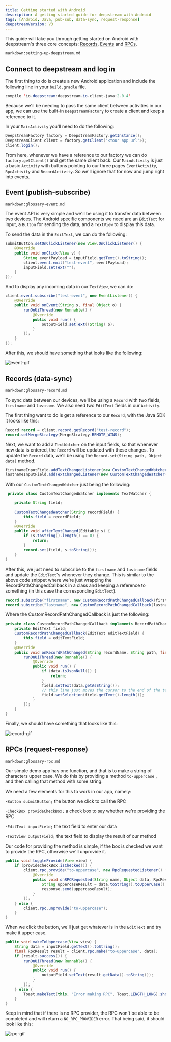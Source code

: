 ```yaml
---
title: Getting started with Android
description: A getting started guide for deepstream with Android
tags: [Android, Java, pub-sub, data-sync, request-response]
deepstreamVersion: V3
---
```


This guide will take you through getting started on Android with deepstream's three core concepts: [Records](/tutorials/guides/records), [Events](/tutorials/guides/events) and [RPCs](/tutorials/guides/remote-procedure-calls/).

`markdown:setting-up-deepstream.md`

## Connect to deepstream and log in

The first thing to do is create a new Android application and include the following line in your `build.gradle` file.

```java
compile 'io.deepstream:deepstream.io-client-java:2.0.4'
```

Because we'll be needing to pass the same client between activities in our app, we can use the built-in `DeepstreamFactory` to create a client and keep a reference to it.

In your `MainActivity` you'll need to do the following:

```java
DeepstreamFactory factory = DeepstreamFactory.getInstance();
DeepstreamClient client = factory.getClient("<Your app url">);
client.login();
```

From here, whenever we have a reference to our factory we can do `factory.getClient()` and get the same client back. Our `MainActivity` is just a basic `Activity` with buttons pointing to our three pages `EventActivity`, `RpcActivity` and `RecordActivity`. So we'll ignore that for now and jump right into events.

## Event (publish-subscribe)
`markdown:glossary-event.md`



The event API is very simple and we'll be using it to transfer data between two devices. The Android specific components we need are an `EditText` for input, a `Button` for sending the data, and a `TextView` to display this data.

To send the data in the `EditText`, we can do the following:

```java
submitButton.setOnClickListener(new View.OnClickListener() {
    @Override
    public void onClick(View v) {
        String eventPayload = inputField.getText().toString();
        client.event.emit("test-event", eventPayload);
        inputField.setText("");
    }
});
```

And to display any incoming data in our `TextView`, we can do:

```java
client.event.subscribe("test-event", new EventListener() {
    @Override
    public void onEvent(String s, final Object o) {
        runOnUiThread(new Runnable() {
            @Override
            public void run() {
                outputField.setText((String) o);
            }
        });
    }
});
```

After this, we should have something that looks like the following:

![event-gif](event-demo.gif)

## Records (data-sync)
`markdown:glossary-record.md`



To sync data between our devices, we'll be using a `Record` with two fields, `firstname` and `lastname`. We also need two `EditText` fields in our `Activity`.

The first thing want to do is get a reference to our `Record`, with the Java SDK it looks like this:

```java
Record record = client.record.getRecord("test-record");
record.setMergeStrategy(MergeStrategy.REMOTE_WINS);
```

Next, we want to add a `TextWatcher` on the input fields, so that whenever new data is entered, the `Record` will be updated with these changes. To update the `Record` data, we'll be using the `Record.set(String path, Object data)` method.

```java
firstnameInputField.addTextChangedListener(new CustomTextChangedWatcher("firstname"));
lastnameInputField.addTextChangedListener(new CustomTextChangedWatcher("lastname"));
```

With our `CustomTextChangedWatcher` just being the following:

```java
 private class CustomTextChangedWatcher implements TextWatcher {

    private String field;

    CustomTextChangedWatcher(String recordField) {
        this.field = recordField;
    }
    @Override
    public void afterTextChanged(Editable s) {
        if (s.toString().length() == 0) {
            return;
        }
        record.set(field, s.toString());
    }
}
```

After this, we just need to subscribe to the `firstname` and `lastname` fields and update the `EditText`'s whenever they change. This is similar to the above code snippet where we're just wrapping the RecordPathChangedCallback in a class and keeping a reference to something (in this case the corresponding `EditText`).

```java
record.subscribe("firstname", new CustomRecordPathChangedCallback(firstnameInputField), true);
record.subscribe("lastname", new CustomRecordPathChangedCallback(lastnameInputField), true);
```

Where the CustomRecordPathChangedCallback is just the following:

```java
private class CustomRecordPathChangedCallback implements RecordPathChangedCallback {
    private EditText field;
    CustomRecordPathChangedCallback(EditText editTextField) {
        this.field = editTextField;
    }
    @Override
    public void onRecordPathChanged(String recordName, String path, final JsonElement data) {
        runOnUiThread(new Runnable() {
            @Override
            public void run() {
                if (data.isJsonNull()) {
                    return;
                }
                field.setText(data.getAsString());
                // this line just moves the cursor to the end of the text
                field.setSelection(field.getText().length());
            }
        });
    }
}
```

Finally, we should have something that looks like this:

![record-gif](record-demo.gif)

## RPCs (request-response)
`markdown:glossary-rpc.md`



Our simple demo app has one function, and that is to make a string of characters upper case. We do this by providing a method `to-uppercase` , and then calling that method with some string.

We need a few elements for this to work in our app, namely:

-`Button submitButton;` the button we click to call the RPC

-`CheckBox provideCheckBox;` a check box to say whether we're providing the RPC

-`EditText inputField;` the text field to enter our data

-`TextView outputField;` the text field to display the result of our method

Our code for providing the method is simple, if the box is checked we want to provide the RPC, otherwise we'll unprovide it.

```java
public void toggleProvide(View view) {
    if (provideCheckBox.isChecked()) {
        client.rpc.provide("to-uppercase", new RpcRequestedListener() {
            @Override
            public void onRPCRequested(String name, Object data, RpcResponse response) {
                String uppercaseResult = data.toString().toUpperCase();
                response.send(uppercaseResult);
            }
        });
    } else {
        client.rpc.unprovide("to-uppercase");
    }
}
```

When we click the button, we'll just get whatever is in the `EditText` and try make it upper case.

```java
public void makeToUppercase(View view) {
    String data = inputField.getText().toString();
    final RpcResult result = client.rpc.make("to-uppercase", data);
    if (result.success()) {
        runOnUiThread(new Runnable() {
            @Override
            public void run() {
                outputField.setText(result.getData().toString());
            }
        });
    } else {
        Toast.makeText(this, "Error making RPC", Toast.LENGTH_LONG).show();
    }
}
```

Keep in mind that if there is no RPC provider, the RPC won't be able to be completed and will return a `NO_RPC_PROVIDER` error. That being said, it should look like this:

![rpc-gif](rpc-demo.gif)
